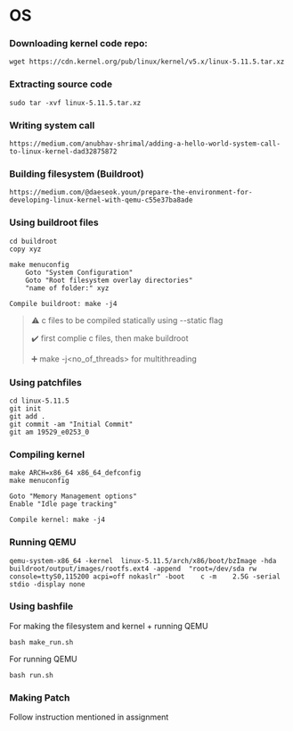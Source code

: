 # OS

### Downloading kernel code repo:
```
wget https://cdn.kernel.org/pub/linux/kernel/v5.x/linux-5.11.5.tar.xz
```

### Extracting source code
```
sudo tar -xvf linux-5.11.5.tar.xz 
```
### Writing system call
```
https://medium.com/anubhav-shrimal/adding-a-hello-world-system-call-to-linux-kernel-dad32875872
```

### Building filesystem (Buildroot)
```
https://medium.com/@daeseok.youn/prepare-the-environment-for-developing-linux-kernel-with-qemu-c55e37ba8ade
```

### Using buildroot files
```
cd buildroot
copy xyz

make menuconfig
	Goto "System Configuration"
	Goto "Root filesystem overlay directories"
	"name of folder:" xyz

Compile buildroot: make -j4
```

> :warning: c files to be compiled statically using --static flag
> 
> :heavy_check_mark: first complie c files, then make buildroot
> 
> :heavy_plus_sign: make -j<no_of_threads> for multithreading 

### Using patchfiles
```
cd linux-5.11.5
git init
git add .
git commit -am "Initial Commit"
git am 19529_e0253_0
```

### Compiling kernel
```
make ARCH=x86_64 x86_64_defconfig
make menuconfig

Goto "Memory Management options"
Enable "Idle page tracking"

Compile kernel: make -j4
```

### Running QEMU
```
qemu-system-x86_64 -kernel  linux-5.11.5/arch/x86/boot/bzImage -hda     buildroot/output/images/rootfs.ext4 -append  "root=/dev/sda rw console=ttyS0,115200 acpi=off nokaslr" -boot    c -m    2.5G -serial  stdio -display none
```

### Using bashfile
For making the filesystem and kernel + running QEMU
```
bash make_run.sh
```

For running QEMU
```
bash run.sh
```

### Making Patch
Follow instruction mentioned in assignment
